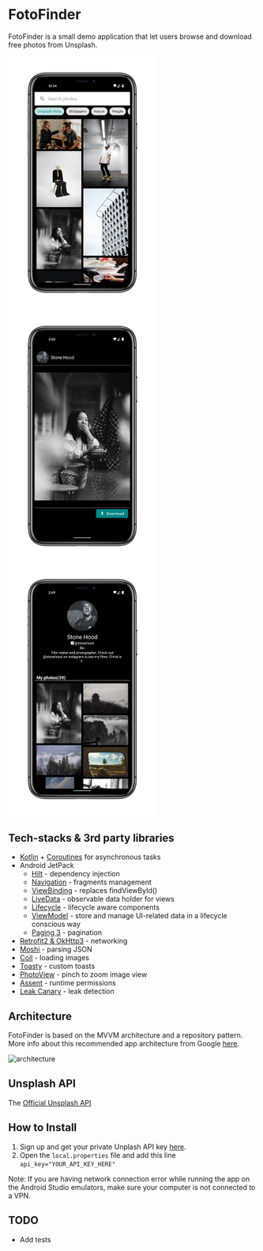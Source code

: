 
# FotoFinder 

FotoFinder is a small demo application that let users browse and download free photos from Unsplash.

<img src="https://github.com/d-ben7/FotoFinder/blob/master/screenshots/screenshot1.png" align="left" width="300">
<img src="https://github.com/d-ben7/FotoFinder/blob/master/screenshots/screenshot2.png" align="left" width="300">
<img src="https://github.com/d-ben7/FotoFinder/blob/master/screenshots/screenshot3.png" width="300">

## Tech-stacks & 3rd party libraries
- [Kotlin](https://kotlinlang.org/)  + [Coroutines](https://github.com/Kotlin/kotlinx.coroutines) for asynchronous tasks
- Android JetPack
  - [Hilt](https://developer.android.com/training/dependency-injection/hilt-android) - dependency injection
  - [Navigation](https://developer.android.com/guide/navigation/navigation-getting-started) - fragments management 
  - [ViewBinding](https://developer.android.com/topic/libraries/view-binding) - replaces findViewById()
  - [LiveData](https://developer.android.com/topic/libraries/architecture/livedata) - observable data holder for views
  - [Lifecycle](https://developer.android.com/jetpack/androidx/releases/lifecycle) - lifecycle aware components
  - [ViewModel](https://developer.android.com/topic/libraries/architecture/viewmodel) - store and manage UI-related data in a lifecycle conscious way
  - [Paging 3](https://developer.android.com/topic/libraries/architecture/paging/v3-overview) - pagination
- [Retrofit2 & OkHttp3](https://github.com/square/retrofit) - networking
- [Moshi](https://github.com/square/moshi/) - parsing JSON
- [Coil](https://github.com/coil-kt/coil) - loading images
- [Toasty](https://github.com/GrenderG/Toasty) - custom toasts
- [PhotoView](https://github.com/Baseflow/PhotoView) - pinch to zoom image view
- [Assent](https://github.com/afollestad/assent) - runtime permissions
- [Leak Canary](https://square.github.io/leakcanary/) - leak detection

## Architecture

FotoFinder is based on the MVVM architecture and a repository pattern. More info about this recommended app architecture from Google [here](https://developer.android.com/jetpack/guide).

![architecture](https://developer.android.com/topic/libraries/architecture/images/final-architecture.png)
## Unsplash API

The [Official Unsplash API](https://unsplash.com/developers)

## How to Install

1. Sign up and get your private Unplash API key [here](https://unsplash.com/developers).
2. Open the `local.properties` file and add this line `api_key="YOUR_API_KEY_HERE"`

Note: If you are having network connection error while running the app on the Android Studio emulators, make sure your computer is not connected to a VPN.

## TODO

- Add tests
